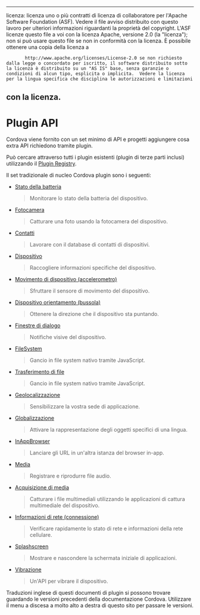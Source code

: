 ---

licenza: licenza uno o più contratti di licenza di collaboratore per l'Apache Software Foundation (ASF). Vedere il file avviso distribuito con questo lavoro per ulteriori informazioni riguardanti la proprietà del copyright. L'ASF licenze questo file a voi con la licenza Apache, versione 2.0 (la "licenza"); non si può usare questo file se non in conformità con la licenza. È possibile ottenere una copia della licenza a

           http://www.apache.org/licenses/License-2.0 se non richiesto dalla legge o concordato per iscritto, il software distribuito sotto la licenza è distribuito su un "AS IS" base, senza garanzie o condizioni di alcun tipo, esplicita o implicita.  Vedere la licenza per la lingua specifica che disciplina le autorizzazioni e limitazioni
    

## con la licenza.

# Plugin API

Cordova viene fornito con un set minimo di API e progetti aggiungere cosa extra API richiedono tramite plugin.

Può cercare attraverso tutti i plugin esistenti (plugin di terze parti inclusi) utilizzando il [Plugin Registry][1].

 [1]: http://plugins.cordova.io/

Il set tradizionale di nucleo Cordova plugin sono i seguenti:

*   [Stato della batteria][2]
    
    > Monitorare lo stato della batteria del dispositivo.

*   [Fotocamera][3]
    
    > Catturare una foto usando la fotocamera del dispositivo.

*   [Contatti][4]
    
    > Lavorare con il database di contatti di dispositivi.

*   [Dispositivo][5]
    
    > Raccogliere informazioni specifiche del dispositivo.

*   [Movimento di dispositivo (accelerometro)][6]
    
    > Sfruttare il sensore di movimento del dispositivo.

*   [Dispositivo orientamento (bussola)][7]
    
    > Ottenere la direzione che il dispositivo sta puntando.

*   [Finestre di dialogo][8]
    
    > Notifiche visive del dispositivo.

*   [FileSystem][9]
    
    > Gancio in file system nativo tramite JavaScript.

*   [Trasferimento di file][10]
    
    > Gancio in file system nativo tramite JavaScript.

*   [Geolocalizzazione][11]
    
    > Sensibilizzare la vostra sede di applicazione.

*   [Globalizzazione][12]
    
    > Attivare la rappresentazione degli oggetti specifici di una lingua.

*   [InAppBrowser][13]
    
    > Lanciare gli URL in un'altra istanza del browser in-app.

*   [Media][14]
    
    > Registrare e riprodurre file audio.

*   [Acquisizione di media][15]
    
    > Catturare i file multimediali utilizzando le applicazioni di cattura multimediale del dispositivo.

*   [Informazioni di rete (connessione)][16]
    
    > Verificare rapidamente lo stato di rete e informazioni della rete cellulare.

*   [Splashscreen][17]
    
    > Mostrare e nascondere la schermata iniziale di applicazioni.

*   [Vibrazione][18]
    
    > Un'API per vibrare il dispositivo.

 [2]: https://github.com/apache/cordova-plugin-battery-status/blob/master/doc/index.md
 [3]: https://github.com/apache/cordova-plugin-camera/blob/master/doc/index.md
 [4]: https://github.com/apache/cordova-plugin-contacts/blob/master/doc/index.md
 [5]: https://github.com/apache/cordova-plugin-device/blob/master/doc/index.md
 [6]: https://github.com/apache/cordova-plugin-device-motion/blob/master/doc/index.md
 [7]: https://github.com/apache/cordova-plugin-device-orientation/blob/master/doc/index.md
 [8]: https://github.com/apache/cordova-plugin-dialogs/blob/master/doc/index.md
 [9]: https://github.com/apache/cordova-plugin-file/blob/master/doc/index.md
 [10]: https://github.com/apache/cordova-plugin-file-transfer/blob/master/doc/index.md
 [11]: https://github.com/apache/cordova-plugin-geolocation/blob/master/doc/index.md
 [12]: https://github.com/apache/cordova-plugin-globalization/blob/master/doc/index.md
 [13]: https://github.com/apache/cordova-plugin-inappbrowser/blob/master/doc/index.md
 [14]: https://github.com/apache/cordova-plugin-media/blob/master/doc/index.md
 [15]: https://github.com/apache/cordova-plugin-media-capture/blob/master/doc/index.md
 [16]: https://github.com/apache/cordova-plugin-network-information/blob/master/doc/index.md
 [17]: https://github.com/apache/cordova-plugin-splashscreen/blob/master/doc/index.md
 [18]: https://github.com/apache/cordova-plugin-vibration/blob/master/doc/index.md

Traduzioni inglese di questi documenti di plugin si possono trovare guardando le versioni precedenti della documentazione Cordova. Utilizzare il menu a discesa a molto alto a destra di questo sito per passare le versioni.